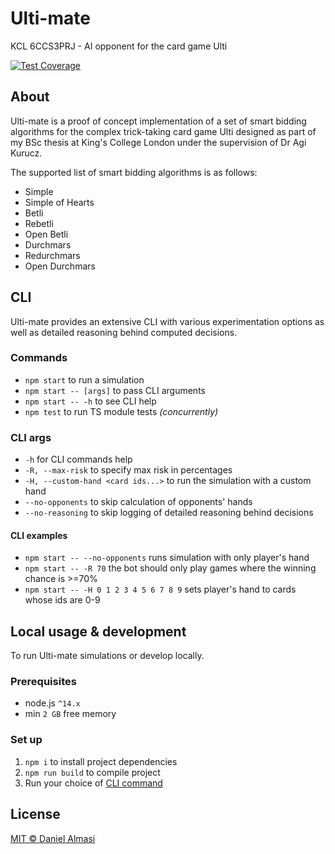 # Ulti-mate
KCL 6CCS3PRJ - AI opponent for the card game Ulti

[![Test Coverage](https://img.shields.io/badge/dynamic/json?color=success&label=test%20coverage&query=%24.total.statements.pct&suffix=%25&url=https%3A%2F%2Frepos.almasi.dev%2Fulti-bot%2Fcoverage%2Fcoverage-summary.json&logo=jest&style=flat-square)](https://repos.almasi.dev/ulti-bot/coverage)

## About

Ulti-mate is a proof of concept implementation of a set of smart bidding algorithms for the complex trick-taking card game Ulti designed as part of my BSc thesis at King's College London under the supervision of Dr Agi Kurucz.

The supported list of smart bidding algorithms is as follows:

- Simple
- Simple of Hearts
- Betli
- Rebetli
- Open Betli
- Durchmars
- Redurchmars
- Open Durchmars

## CLI

Ulti-mate provides an extensive CLI with various experimentation options as well as detailed reasoning behind computed decisions.

### Commands

- `npm start` to run a simulation
- `npm start -- [args]` to pass CLI arguments
- `npm start -- -h` to see CLI help
- `npm test` to run TS module tests *(concurrently)*

### CLI args

- `-h` for CLI commands help
- `-R, --max-risk` to specify max risk in percentages
- `-H, --custom-hand <card ids...>` to run the simulation with a custom hand
- `--no-opponents` to skip calculation of opponents' hands
- `--no-reasoning` to skip logging of detailed reasoning behind decisions

#### CLI examples

- `npm start -- --no-opponents` runs simulation with only player's hand
- `npm start -- -R 70` the bot should only play games where the winning chance is >=70%
- `npm start -- -H 0 1 2 3 4 5 6 7 8 9` sets player's hand to cards whose ids are 0-9

## Local usage & development

To run Ulti-mate simulations or develop locally.

### Prerequisites

- node.js `^14.x`
- min `2 GB` free memory

### Set up

1. `npm i` to install project dependencies
2. `npm run build` to compile project
3. Run your choice of [CLI command](#commands)

## License

[MIT © Daniel Almasi](https://github.com/almasen/ulti-mate/blob/master/LICENSE)